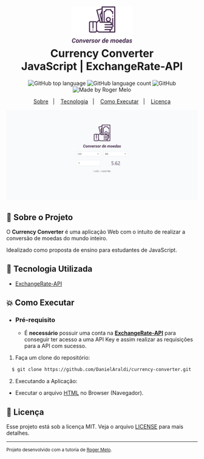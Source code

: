 <h1 align="center">
<img alt="Currency Converter" src="./.github/logo.svg" height="100px" />
    <br>Currency Converter<br/>
    JavaScript | ExchangeRate-API
</h1>

<p align="center">
    <img alt="GitHub top language" src="https://img.shields.io/github/languages/top/DanielAraldi/currency-converter?style=flat-square">
    <img alt="GitHub language count" src="https://img.shields.io/github/languages/count/DanielAraldi/currency-converter?style=flat-square">
    <img alt="GitHub" src="https://img.shields.io/github/license/DanielAraldi/Currency-converter?style=flat-square">
    <img alt="Made by Roger Melo" src="https://img.shields.io/badge/made%20by-RogerMelo-%237519C1?style=flat-square"><br/>
</p>

<p align="center">
    <a href="#bookmark-sobre-o-projeto">Sobre</a>&nbsp;&nbsp;&nbsp;|&nbsp;&nbsp;&nbsp;
    <a href="#rocket-tecnologia-utilizada">Tecnologia</a>&nbsp;&nbsp;&nbsp;|&nbsp;&nbsp;&nbsp;
    <a href="#boom-como-executar">Como Executar</a>&nbsp;&nbsp;&nbsp;|&nbsp;&nbsp;&nbsp;
    <a href="#memo-licença">Licença</a>
</p>

<p align="center">
    <img alt="Design do Projeto" width="650px" src="./.github/design.JPG" />
<p>

## :bookmark: Sobre o Projeto

O **Currency Converter** é uma aplicação Web com o intuito de realizar a conversão de moedas do mundo inteiro.

Idealizado como proposta de ensino para estudantes de JavaScript.

## :rocket: Tecnologia Utilizada

- [ExchangeRate-API](https://www.exchangerate-api.com/)

## :boom: Como Executar

- ### **Pré-requisito**

  - É **necessário** possuir uma conta na **[ExchangeRate-API](https://www.exchangerate-api.com/)** para conseguir ter acesso a uma API Key e assim realizar as requisições para a API com sucesso.

1. Faça um clone do repositório:

```sh
  $ git clone https://github.com/DanielAraldi/currency-converter.git
```

2. Executando a Aplicação:

- Executar o arquivo [HTML](index.html) no Browser (Navegador).

## :memo: Licença

Esse projeto está sob a licença MIT. Veja o arquivo [LICENSE](LICENSE) para mais detalhes.

---

<sup>Projeto desenvolvido com a tutoria de [Roger Melo](https://github.com/Roger-Melo).</sup>
